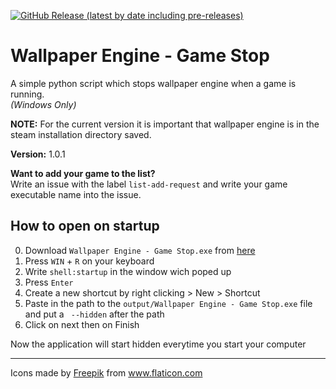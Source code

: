 <a href="https://github.com/Matix-Media/wallpaper-engine-game-stop/releases" target="_blank">![GitHub Release (latest by date including pre-releases)](https://img.shields.io/github/v/release/Matix-Media/wallpaper-engine-game-stop?include_prereleases)</a>
# Wallpaper Engine - Game Stop
A simple python script which stops wallpaper engine when a game is running.  
*(Windows Only)*

**NOTE:** For the current version it is important that wallpaper engine is in the steam installation directory saved.

**Version:** 1.0.1

**Want to add your game to the list?**  
Write an issue with the label `list-add-request` and write your game executable name into the issue.

## How to open on startup
0. Download `Wallpaper Engine - Game Stop.exe` from [here](https://github.com/Matix-Media/wallpaper-engine-game-stop/releases/download/v1.0.1/Wallpaper-Engine-Game-Stop.exe)
1. Press `WIN` + `R` on your keyboard
2. Write `shell:startup` in the window wich poped up
3. Press `Enter`
4. Create a new shortcut by right clicking > New > Shortcut
5. Paste in the path to the `output/Wallpaper Engine - Game Stop.exe` file and put a ` --hidden` after the path
6. Click on next then on Finish

Now the application will start hidden everytime you start your computer 

----

Icons made by <a href="https://www.flaticon.com/authors/freepik" title="Freepik">Freepik</a> from <a href="https://www.flaticon.com/" title="Flaticon"> www.flaticon.com</a>
